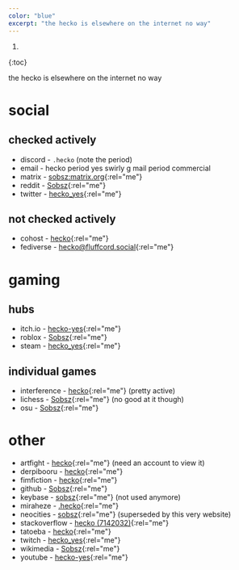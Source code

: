 ```yaml
---
color: "blue"
excerpt: "the hecko is elsewhere on the internet no way"
---
```


1. 
{:toc}

the hecko is elsewhere on the internet no way

# social

## checked actively

- discord - `.hecko` (note the period)
- email - hecko period yes swirly g mail period commercial
- matrix - [sobsz:matrix.org](https://matrix.to/#/@sobsz:matrix.org){:rel="me"}
- reddit - [Sobsz](https://www.reddit.com/user/Sobsz){:rel="me"}
- twitter - [hecko_yes](https://twitter.com/hecko_yes){:rel="me"}

## not checked actively

- cohost - [hecko](https://cohost.org/hecko){:rel="me"}
- fediverse - [hecko@fluffcord.social](https://fluffcord.social/@hecko){:rel="me"}

# gaming

## hubs

- itch.io - [hecko-yes](https://hecko-yes.itch.io/){:rel="me"}
- roblox - [Sobsz](https://www.roblox.com/users/124271832/profile){:rel="me"}
- steam - [hecko_yes](https://steamcommunity.com/id/hecko_yes){:rel="me"}

## individual games

- interference - [hecko](https://www.playinterference.com/players/hecko){:rel="me"} (pretty active)
- lichess - [Sobsz](https://lichess.org/@/Sobsz){:rel="me"} (no good at it though)
- osu - [Sobsz](https://osu.ppy.sh/users/7557974){:rel="me"}

# other

- artfight - [hecko](https://artfight.net/~hecko){:rel="me"} (need an account to view it)
- derpibooru - [hecko](https://derpibooru.org/profiles/hecko){:rel="me"}
- fimfiction - [hecko](https://www.fimfiction.net/user/335946/hecko){:rel="me"}
- github - [Sobsz](https://github.com/Sobsz){:rel="me"}
- keybase - [sobsz](https://keybase.io/sobsz){:rel="me"} (not used anymore)
- miraheze - [.hecko](https://meta.miraheze.org/wiki/User:.hecko){:rel="me"}
- neocities - [sobsz](https://sobsz.neocities.org/){:rel="me"} (superseded by this very website)
- stackoverflow - [hecko (7142032)](https://stackoverflow.com/users/7142032/hecko){:rel="me"}
- tatoeba - [hecko](https://tatoeba.org/en/user/profile/hecko){:rel="me"}
- twitch - [hecko_yes](https://www.twitch.tv/hecko_yes){:rel="me"}
- wikimedia - [Sobsz](https://meta.wikimedia.org/wiki/User:Sobsz){:rel="me"}
- youtube - [hecko-yes](https://www.youtube.com/channel/UCfwoJszjdfe2p6YY0FpXFYA){:rel="me"}
